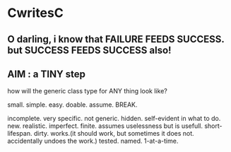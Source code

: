 # CwritesC

O darling,
    i know that FAILURE FEEDS SUCCESS.
    but SUCCESS FEEDS SUCCESS also!
--------------------------
AIM :  a TINY step
--------------------------
how will the generic class type for ANY thing look like?

small.
simple.
easy.
doable.
assume.
BREAK.

incomplete.
very specific. not generic.
hidden. self-evident in what to do.
new.
realistic.
imperfect.
finite.
assumes uselessness but is usefull.
short-lifespan.
dirty.
works.(it should work, but sometimes it does not. accidentally undoes the work.)
tested.
named.
1-at-a-time.


